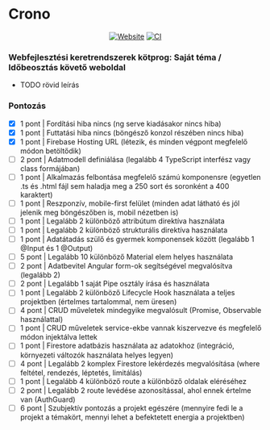 # Crono

<div align="center">

  [![Website](https://img.shields.io/badge/Firebase_weboldal-BB46FF)](https://crono-web.firebaseapp.com)
  [![CI](https://github.com/TacticalCamel/crono-web/actions/workflows/firebase-hosting-merge.yml/badge.svg?event=push)](https://github.com/TacticalCamel/crono-web/actions/workflows)
  
</div>

### Webfejlesztési keretrendszerek kötprog: Saját téma / Időbeosztás követő weboldal

- TODO rövid leírás

### Pontozás

- [x] 1 pont | Fordítási hiba nincs (ng serve kiadásakor nincs hiba)
- [x] 1 pont | Futtatási hiba nincs (böngésző konzol részében nincs hiba)
- [x] 1 pont | Firebase Hosting URL (létezik, és minden végpont megfelelő módon betöltődik)
- [ ] 2 pont | Adatmodell definiálása (legalább 4 TypeScript interfész vagy class formájában)
- [ ] 1 pont | Alkalmazás felbontása megfelelő számú komponensre (egyetlen .ts és .html fájl sem haladja meg a 250 sort és soronként a 400 karaktert)
- [ ] 1 pont | Reszponzív, mobile-first felület (minden adat látható és jól jelenik meg böngészőben is, mobil nézetben is)
- [ ] 1 pont | Legalább 2 különböző attribútum direktíva használata
- [ ] 1 pont | Legalább 2 különböző strukturális direktíva használata
- [ ] 1 pont | Adatátadás szülő és gyermek komponensek között (legalább 1 @Input és 1 @Output)
- [ ] 5 pont | Legalább 10 különböző Material elem helyes használata
- [ ] 2 pont | Adatbevitel Angular form-ok segítségével megvalósítva (legalább 2)
- [ ] 2 pont | Legalább 1 saját Pipe osztály írása és használata
- [ ] 1 pont | Legalább 2 különböző Lifecycle Hook használata a teljes projektben (értelmes tartalommal, nem üresen)
- [ ] 4 pont | CRUD műveletek mindegyike megvalósult (Promise, Observable használattal)
- [ ] 1 pont | CRUD műveletek service-ekbe vannak kiszervezve és megfelelő módon injektálva lettek
- [ ] 1 pont | Firestore adatbázis használata az adatokhoz (integráció, környezeti változók használata helyes legyen)
- [ ] 4 pont | Legalább 2 komplex Firestore lekérdezés megvalósítása (where feltétel, rendezés, léptetés, limitálás)
- [ ] 1 pont | Legalább 4 különböző route a különböző oldalak eléréséhez
- [ ] 2 pont | Legalább 2 route levédése azonosítással, ahol ennek értelme van (AuthGuard)
- [ ] 6 pont | Szubjektív pontozás a projekt egészére (mennyire fedi le a projekt a témakört, mennyi lehet a befektetett energia a projektben)
